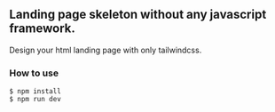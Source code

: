## Landing page skeleton without any javascript framework.
Design your html landing page with only tailwindcss. 

### How to use
```
$ npm install
$ npm run dev
```
